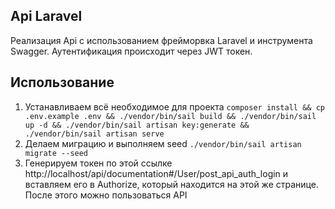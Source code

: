 ## Api Laravel
Реализация Api с использованием фрейморвка Laravel и инструмента Swagger. Аутентификация происходит через JWT токен.

## Использование
1. Устанавливаем всё необходимое для проекта `composer install && cp .env.example .env && ./vendor/bin/sail build && ./vendor/bin/sail up -d && ./vendor/bin/sail artisan key:generate &&  ./vendor/bin/sail artisan serve`
2. Делаем миграцию и выполняем seed `./vendor/bin/sail artisan migrate --seed`
3. Генерируем токен по этой ссылке http://localhost/api/documentation#/User/post_api_auth_login и вставляем его в Authorize, который находится на этой же странице. После этого можно пользоваться API